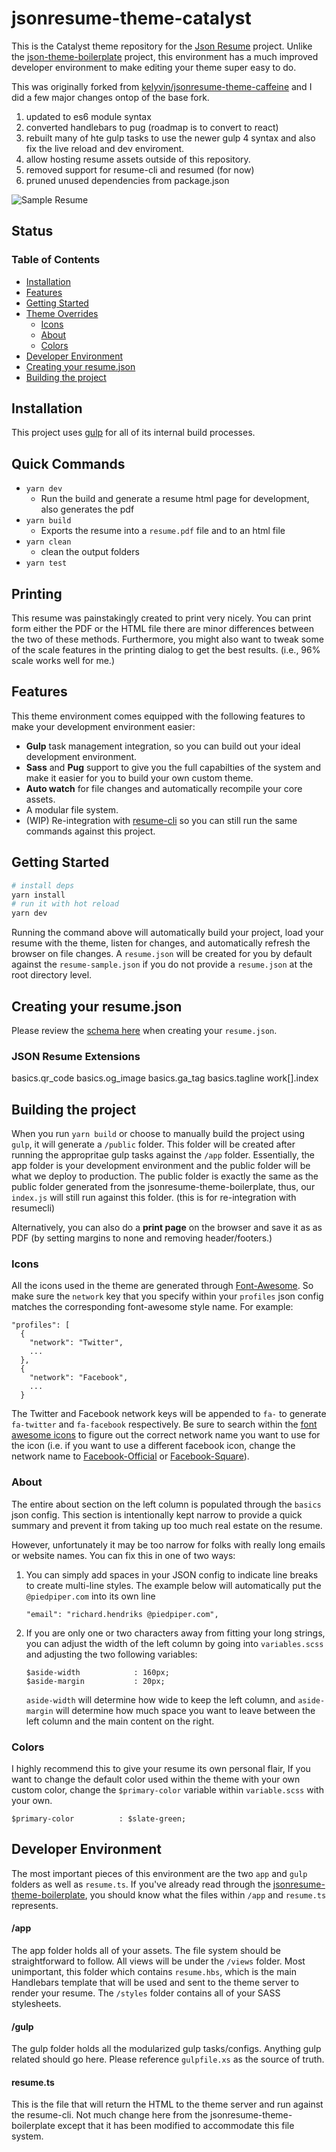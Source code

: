 # jsonresume-theme-catalyst

This is the Catalyst theme repository for the [Json Resume](https://jsonresume.org/) project. Unlike the [json-theme-boilerplate](https://github.com/jsonresume/jsonresume-theme-boilerplate) project, this environment has a much improved developer environment to make editing your theme super easy to do.

This was originally forked from [kelyvin/jsonresume-theme-caffeine](https://github.com/kelyvin/jsonresume-theme-caffeine) and I did a few major changes ontop of the base fork.
1. updated to es6 module syntax
2. converted handlebars to pug (roadmap is to convert to react)
3. rebuilt many of hte gulp tasks to use the newer gulp 4 syntax and also fix the live reload and dev enviroment.
4. allow hosting resume assets outside of this repository.
5. removed support for resume-cli and resumed (for now)
6. pruned unused dependencies from package.json

![Sample Resume](./public/resume.png)

## Status

### Table of Contents

* [Installation](#installation)
* [Features](#features)
* [Getting Started](#getting-started)
* [Theme Overrides](#theme-overrides)
    * [Icons](#icons)
    * [About](#about)
    * [Colors](#colors)
* [Developer Environment](#developer-environment)
* [Creating your resume.json](#creating-your-resumejson)
* [Building the project](#building-the-project)
## Installation
This project uses [gulp](http://gulpjs.com/) for all of its internal build processes.

## Quick Commands
- `yarn dev` 
  - Run the build and generate a resume html page for development, also generates the pdf
- `yarn build` 
  - Exports the resume into a `resume.pdf` file and to an html file
- `yarn clean`
  - clean the output folders 
- `yarn test`

## Printing
  
This resume was painstakingly created to print very nicely.  You can print form either the PDF or the HTML file there are minor differences between the two of these methods.  Furthermore, you might also want to tweak some of the scale features in the 
printing dialog to get the best results. (i.e., 96% scale works well for me.)

## Features
This theme environment comes equipped with the following features to make your development environment easier:

- **Gulp** task management integration, so you can build out your ideal development environment.
- **Sass** and **Pug** support to give you the full capabilties of the system and make it easier for you to build your own custom theme.
- **Auto watch** for file changes and automatically recompile your core assets.
- A modular file system.
- (WIP) Re-integration with [resume-cli](https://github.com/jsonresume/resume-cli) so you can still run the same commands against this project.

## Getting Started

```bash
# install deps
yarn install
# run it with hot reload
yarn dev
```

Running the command above will automatically build your project, load your resume with the theme, listen for changes, and automatically refresh the browser on file changes. A `resume.json` will be created for you by default against the `resume-sample.json` if you do not provide a `resume.json` at the root directory level.

## Creating your resume.json

Please review the [schema here](https://jsonresume.org/schema/) when creating your `resume.json`.

### JSON Resume Extensions

basics.qr_code
basics.og_image
basics.ga_tag
basics.tagline
work[].index

## Building the project
When you run `yarn build` or choose to manually build the project using `gulp`, it will generate a `/public` folder. This folder will be created after running the appropritae gulp tasks against the `/app` folder. Essentially, the app folder is your development environment and the public folder will be what we deploy to production. The public folder is exactly the same as the public folder generated from the jsonresume-theme-boilerplate, thus, our `index.js` will still run against this folder. (this is for re-integration with resumecli)

Alternatively, you can also do a **print page** on the browser and save it as as PDF (by setting margins to none and removing header/footers.)

### Icons
All the icons used in the theme are generated through [Font-Awesome](http://fontawesome.io/). So make sure the `network` key that you specify within your `profiles` json config matches the corresponding font-awesome style name. For example:

```
"profiles": [
  {
    "network": "Twitter",
    ...
  },
  {
    "network": "Facebook",
    ...
  }
```

The Twitter and Facebook network keys will be appended to `fa-` to generate `fa-twitter` and `fa-facebook` respectively. Be sure to search within the [font awesome icons](http://fontawesome.io/icons/) to figure out the correct network name you want to use for the icon (i.e. if you want to use a different facebook icon, change the network name to [Facebook-Official](http://fontawesome.io/icon/facebook-official/) or [Facebook-Square](http://fontawesome.io/icon/facebook-square/)).

### About
The entire about section on the left column is populated through the `basics` json config. This section is intentionally kept narrow to provide a quick summary and prevent it from taking up too much real estate on the resume.

However, unfortunately it may be too narrow for folks with really long emails or website names. You can fix this in one of two ways:

1. You can simply add spaces in your JSON config to indicate line breaks to create multi-line styles. The example below will automatically put the `@piedpiper.com` into its own line

    ```
    "email": "richard.hendriks @piedpiper.com",
    ```


2. If you are only one or two characters away from fitting your long strings, you can adjust the width of the left column by going into `variables.scss` and adjusting the two following variables:

    ```
    $aside-width            : 160px;
    $aside-margin           : 20px;
    ```

    `aside-width` will determine how wide to keep the left column, and `aside-margin` will determine how much space you want to leave between the left column and the main content on the right.

### Colors
I highly recommend this to give your resume its own personal flair, If you want to change the default color used within the theme with your own custom color, change the `$primary-color` variable within `variable.scss` with your own.

```
$primary-color          : $slate-green;
```

## Developer Environment
The most important pieces of this environment are the two `app` and `gulp` folders as well as `resume.ts`. If you've already read through the [jsonresume-theme-boilerplate](https://github.com/jsonresume/jsonresume-theme-boilerplate), you should know what the files within `/app` and `resume.ts` represents.

#### /app
The app folder holds all of your assets. The file system should be straightforward to follow. All views will be under the `/views`  folder. Most unimportant, this folder which contains `resume.hbs`, which is the main Handlebars template that will be used and sent to the theme server to render your resume. The  `/styles` folder contains all of your SASS stylesheets.

#### /gulp
The gulp folder holds all the modularized gulp tasks/configs. Anything gulp related should go here. Please reference `gulpfile.xs` as the source of truth.

#### resume.ts
This is the file that will return the HTML to the theme server and run against the resume-cli. Not much change here from the jsonresume-theme-boilerplate except that it has been modified to accommodate this file system.
